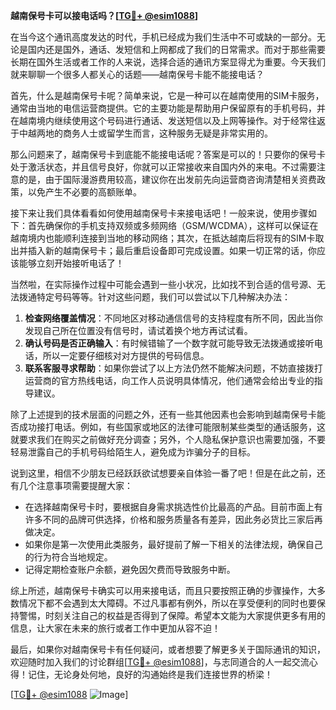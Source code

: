 **越南保号卡可以接电话吗？[[TG💪+ @esim1088](https://t.me/s/esim1088)]**

在当今这个通讯高度发达的时代，手机已经成为我们生活中不可或缺的一部分。无论是国内还是国外，通话、发短信和上网都成了我们的日常需求。而对于那些需要长期在国外生活或者工作的人来说，选择合适的通讯方案显得尤为重要。今天我们就来聊聊一个很多人都关心的话题——越南保号卡能不能接电话？

首先，什么是越南保号卡呢？简单来说，它是一种可以在越南使用的SIM卡服务，通常由当地的电信运营商提供。它的主要功能是帮助用户保留原有的手机号码，并在越南境内继续使用这个号码进行通话、发送短信以及上网等操作。对于经常往返于中越两地的商务人士或留学生而言，这种服务无疑是非常实用的。

那么问题来了，越南保号卡到底能不能接电话呢？答案是可以的！只要你的保号卡处于激活状态，并且信号良好，你就可以正常接收来自国内外的来电。不过需要注意的是，由于国际漫游费用较高，建议你在出发前先向运营商咨询清楚相关资费政策，以免产生不必要的高额账单。

接下来让我们具体看看如何使用越南保号卡来接电话吧！一般来说，使用步骤如下：首先确保你的手机支持双频或多频网络（GSM/WCDMA），这样可以保证在越南境内也能顺利连接到当地的移动网络；其次，在抵达越南后将现有的SIM卡取出并插入新的越南保号卡；最后重启设备即可完成设置。如果一切正常的话，你应该能够立刻开始接听电话了！

当然啦，在实际操作过程中可能会遇到一些小状况，比如找不到合适的信号源、无法拨通特定号码等等。针对这些问题，我们可以尝试以下几种解决办法：

1. **检查网络覆盖情况**：不同地区对移动通信信号的支持程度有所不同，因此当你发现自己所在位置没有信号时，请试着换个地方再试试看。
2. **确认号码是否正确输入**：有时候错输了一个数字就可能导致无法拨通或接听电话，所以一定要仔细核对对方提供的号码信息。
3. **联系客服寻求帮助**：如果你尝试了以上方法仍然不能解决问题，不妨直接拨打运营商的官方热线电话，向工作人员说明具体情况，他们通常会给出专业的指导建议。

除了上述提到的技术层面的问题之外，还有一些其他因素也会影响到越南保号卡能否成功接打电话。例如，有些国家或地区的法律可能限制某些类型的通话服务，这就要求我们在购买之前做好充分调查；另外，个人隐私保护意识也需要加强，不要轻易泄露自己的手机号码给陌生人，避免成为诈骗分子的目标。

说到这里，相信不少朋友已经跃跃欲试想要亲自体验一番了吧！但是在此之前，还有几个注意事项需要提醒大家：

- 在选择越南保号卡时，要根据自身需求挑选性价比最高的产品。目前市面上有许多不同的品牌可供选择，价格和服务质量各有差异，因此务必货比三家后再做决定。
- 如果你是第一次使用此类服务，最好提前了解一下相关的法律法规，确保自己的行为符合当地规定。
- 记得定期检查账户余额，避免因欠费而导致服务中断。

综上所述，越南保号卡确实可以用来接电话，而且只要按照正确的步骤操作，大多数情况下都不会遇到太大障碍。不过凡事都有例外，所以在享受便利的同时也要保持警惕，时刻关注自己的权益是否得到了保障。希望本文能为大家提供更多有用的信息，让大家在未来的旅行或者工作中更加从容不迫！

最后，如果你对越南保号卡有任何疑问，或者想要了解更多关于国际通讯的知识，欢迎随时加入我们的讨论群组[[TG💪+ @esim1088](https://t.me/s/esim1088)]，与志同道合的人一起交流心得！记住，无论身处何地，良好的沟通始终是我们连接世界的桥梁！

[[TG💪+ @esim1088](https://t.me/s/esim1088) ![Image](https://i.postimg.cc/4NQfJmqS/Snipaste-2025-05-13-00-14-12.png)]